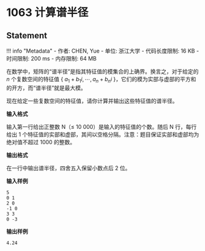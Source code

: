 
# 1063 计算谱半径

## Statement

!!! info "Metadata"
    - 作者: CHEN, Yue
    - 单位: 浙江大学
    - 代码长度限制: 16 KB
    - 时间限制: 200 ms
    - 内存限制: 64 MB

在数学中，矩阵的“谱半径”是指其特征值的模集合的上确界。换言之，对于给定的 $n$ 个复数空间的特征值 { $a_1+b_1i, \cdots , a_n+b_ni$ }，它们的模为实部与虚部的平方和的开方，而“谱半径”就是最大模。

现在给定一些复数空间的特征值，请你计算并输出这些特征值的谱半径。

**输入格式**

输入第一行给出正整数 N（$\le$ 10 000）是输入的特征值的个数。随后 N 行，每行给出 1 个特征值的实部和虚部，其间以空格分隔。注意：题目保证实部和虚部均为绝对值不超过 1000 的整数。

**输出格式**

在一行中输出谱半径，四舍五入保留小数点后 2 位。

**输入样例**
```plaintext
5
0 1
2 0
-1 0
3 3
0 -3
```

**输出样例**
```plaintext
4.24
```

